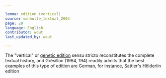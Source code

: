 ```yaml
---

lemma: edition (vertical)
source: vanhulle_textual_2004
page: 29
language: English
contributor: wout
last_updated_by: wout

---
```


The "vertical" or [genetic edition](editionGenetic.html) sensu stricto reconstitutes the complete textual history, and Grésillon (1994, 194) readily admits that the best examples of this type of edition are German, for instance, Sattler's Hölderlin edition
